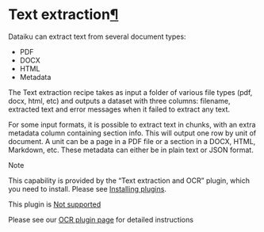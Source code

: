 Text extraction[¶](#text-extraction "Permalink to this heading")
================================================================


Dataiku can extract text from several document types:


* PDF
* DOCX
* HTML
* Metadata


The Text extraction recipe takes as input a folder of various file types (pdf, docx, html, etc) and outputs a dataset with three columns: filename, extracted text and error messages when it failed to extract any text.


For some input formats, it is possible to extract text in chunks, with an extra metadata column containing section info. This will output one row by unit of document. A unit can be a page in a PDF file or a section in a DOCX, HTML, Markdown, etc. These metadata can either be in plain text or JSON format.



Note


This capability is provided by the “Text extraction and OCR” plugin, which you need to install. Please see [Installing plugins](../plugins/installing.html).


This plugin is [Not supported](../troubleshooting/support-tiers.html)



Please see our [OCR plugin page](https://www.dataiku.com/product/plugins/tesseract-ocr/) for detailed instructions